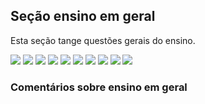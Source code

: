 
## Seção ensino em geral

Esta seção tange questões gerais do ensino.

![](10.png)
![](11.png)
![](12.png)
![](13.png)
![](14.png)
![](15.png)
![](16.png)
![](17.png)
![](18.png)
![](19.png)

### Comentários sobre ensino em geral
